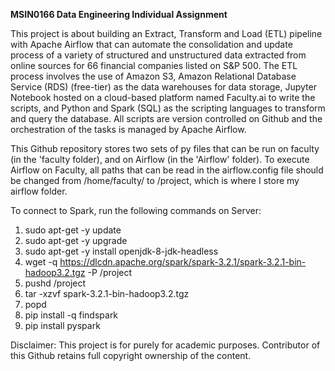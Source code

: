 **MSIN0166 Data Engineering Individual Assignment**

This project is about building an Extract, Transform and Load (ETL) pipeline with Apache Airflow that can automate the consolidation and update process of a variety of structured and unstructured data extracted from online sources for 66 financial companies listed on S&P 500. The ETL process involves the use of Amazon S3, Amazon Relational Database Service (RDS) (free-tier) as the data warehouses for data storage, Jupyter Notebook hosted on a cloud-based platform named Faculty.ai to write the scripts, and Python and Spark (SQL) as the scripting languages to transform and query the database. All scripts are version controlled on Github and the orchestration of the tasks is managed by Apache Airflow.  

This Github repository stores two sets  of py files that can be run on faculty (in the 'faculty folder), and on Airflow (in the 'Airflow' folder). To execute Airflow on Faculty, all paths that can be read in the airflow.config file should be changed from /home/faculty/ to /project, which is where I store my airflow folder.

To connect to Spark, run the following commands on Server: 
1. sudo apt-get -y update
2. sudo apt-get -y upgrade
3. sudo apt-get -y install openjdk-8-jdk-headless
4. wget -q https://dlcdn.apache.org/spark/spark-3.2.1/spark-3.2.1-bin-hadoop3.2.tgz -P /project
5. pushd /project
6. tar -xzvf spark-3.2.1-bin-hadoop3.2.tgz
7. popd
8. pip install -q findspark
9. pip install pyspark

Disclaimer: This project is for purely for academic purposes. Contributor of this Github retains full copyright ownership of the content.
